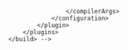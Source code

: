 <!-- 
    <build>
        <plugins>
            <plugin>
                <groupId>org.apache.maven.plugins</groupId>
                <artifactId>maven-compiler-plugin</artifactId>
                <version>3.11.0</version>
                <configuration>
                    <source>${maven.compiler.source}</source>
                    <target>${maven.compiler.target}</target>
                    <compilerArgs>
                        <arg>--enable-preview</arg> <!-- 如果使用预览特性 -->
                    </compilerArgs>
                </configuration>
            </plugin>
        </plugins>
    </build> -->